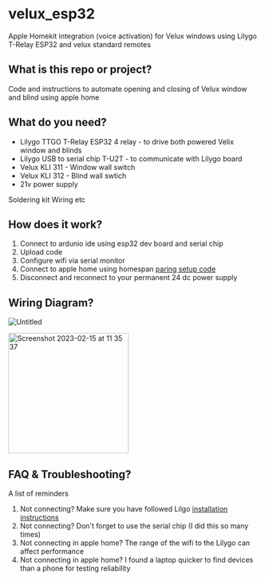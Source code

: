 # velux_esp32
Apple Homekit integration (voice activation) for Velux windows using Lilygo T-Relay ESP32 and velux standard remotes

## What is this repo or project?

Code and instructions to automate opening and closing of Velux window and blind using apple home

## What do you need?

* Lilygo TTGO T-Relay ESP32 4 relay - to drive both powered Velix window and blinds
* Lilygo USB to serial chip T-U2T - to communicate with Lilygo board
* Velux KLI 311 - Window wall switch
* Velux KLI 312 - Blind wall swtich
* 21v power supply

Soldering kit
Wiring etc

## How does it work?

1. Connect to ardunio ide using esp32 dev board and serial chip
2. Upload code
3. Configure wifi via serial monitor
4. Connect to apple home using homespan [paring setup code](https://github.com/HomeSpan/HomeSpan/blob/master/docs/UserGuide.md)
5. Disconnect and reconnect to your permanent 24 dc power supply

## Wiring Diagram?

![Untitled](https://user-images.githubusercontent.com/27014359/219018425-351ac0a4-297d-4795-9bf8-c9a9cbdb733a.png)

<img width="241" alt="Screenshot 2023-02-15 at 11 35 37" src="https://user-images.githubusercontent.com/27014359/219016849-457cc7b6-b6e8-4220-a6d3-c92fa4e376ec.png">

## FAQ & Troubleshooting? 

A list of reminders 

1. Not connecting? Make sure you have followed Lilgo [installation instructions](https://github.com/Xinyuan-LilyGO/LilyGo-T-Relay)
2. Not connecting? Don't forget to use the serial chip (I did this so many times)
3. Not connecting in apple home? The range of the wifi to the Lilygo can affect performance
4. Not connecting in apple home? I found a laptop quicker to find devices than a phone for testing reliability


